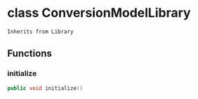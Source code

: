 # class ConversionModelLibrary


```cpp
Inherits from Library
```



## Functions

### initialize

```cpp
public void initialize()
```




